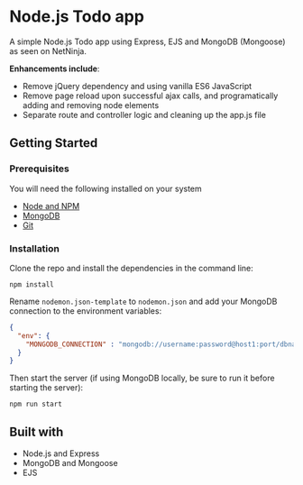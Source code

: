 # Node.js Todo app
A simple Node.js Todo app using Express, EJS and MongoDB (Mongoose) as seen on NetNinja. 

**Enhancements include**:
* Remove jQuery dependency and using vanilla ES6 JavaScript
* Remove page reload upon successful ajax calls, and programatically adding and removing node elements
* Separate route and controller logic and cleaning up the app.js file

## Getting Started 

### Prerequisites

You will need the following installed on your system
* [Node and NPM](https://nodejs.org)
* [MongoDB]()
* [Git](https://git-scm.com/)

### Installation

Clone the repo and install the dependencies in the command line:
```
npm install
```
Rename `nodemon.json-template` to `nodemon.json` and add your MongoDB connection to the environment variables:
```json
{
  "env": {
    "MONGODB_CONNECTION" : "mongodb://username:password@host1:port/dbname"
  }
}
```
Then start the server (if using MongoDB locally, be sure to run it before starting the server):
```
npm run start
```

## Built with
- Node.js and Express
- MongoDB and Mongoose
- EJS
